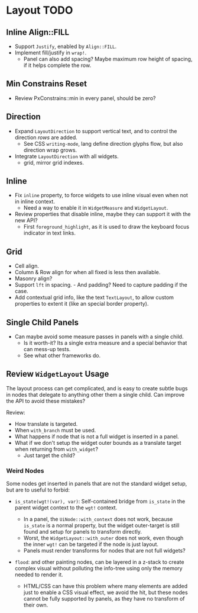 # Layout TODO

## Inline Align::FILL

* Support `Justify`, enabled by `Align::FILL`.
* Implement fill/justify in `wrap!`.
  - Panel can also add spacing? Maybe maximum row height of spacing, if it helps complete the row.

## Min Constrains Reset

* Review PxConstrains::min in every panel, should be zero? 

## Direction

* Expand `LayoutDirection` to support vertical text, and to control the direction *rows* are added.
  - See CSS `writing-mode`, lang define direction glyphs flow, but also direction wrap grows.
* Integrate `LayoutDirection` with all widgets.
  - grid, mirror grid indexes.

## Inline

* Fix `inline` property, to force widgets to use inline visual even when not in inline context.
  - Need a way to enable it in `WidgetMeasure` and `WidgetLayout`.
* Review properties that disable inline, maybe they can support it with the new API?
  - First `foreground_highlight`, as it is used to draw the keyboard focus indicator in text links.

## Grid 

* Cell align.
* Column & Row align for when all fixed is less then available.
* Masonry align?
* Support `lft` in spacing.
        - And padding? Need to capture padding if the case.
* Add contextual grid info, like the text `TextLayout`, to allow custom properties to extent it (like an special border property).

## Single Child Panels

* Can maybe avoid some measure passes in panels with a single child.
  - Is it worth-it? Its a single extra measure and a special behavior that can mess-up tests.
  - See what other frameworks do.

## Review `WidgetLayout` Usage

The layout process can get complicated, and is easy to create subtle bugs in nodes that delegate to anything other
them a single child. Can improve the API to avoid these mistakes?

Review:

* How translate is targeted.
* When `with_branch` must be used.
* What happens if node that is not a full widget is inserted in a panel.
* What if we don't setup the widget outer bounds as a translate target when returning from `with_widget`?
  - Just target the child?

### Weird Nodes

Some nodes get inserted in panels that are not the standard widget setup, but are to useful to forbid:

* `is_state(wgt!(var), var)`: Self-contained bridge from `is_state` in the parent widget context to the `wgt!` context.
  - In a panel, the `UiNode::with_context` does not work, because `is_state` is a normal property,
    but the widget outer-target is still found and setup for panels to transform directly.
  - Worst, the `WidgetLayout::with_outer` does not work, even though the inner `wgt!` can be targeted if the node is just layout.
  - Panels must render transforms for nodes that are not full widgets?

* `flood`: and other painting nodes, can be layered in a z-stack to create complex visual without polluting the info-tree using only
  the memory needed to render it.
  - HTML/CSS can have this problem where many elements are added just to enable a CSS visual effect, we avoid the hit, but these nodes
    cannot be fully supported by panels, as they have no transform of their own.